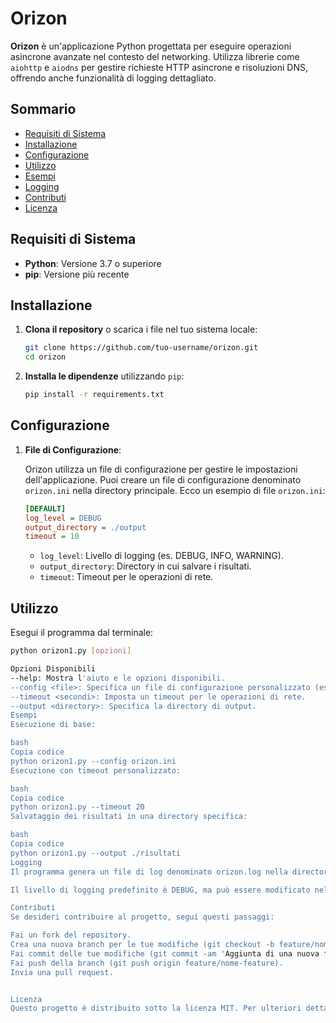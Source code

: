 # Orizon

**Orizon** è un'applicazione Python progettata per eseguire operazioni asincrone avanzate nel contesto del networking. Utilizza librerie come `aiohttp` e `aiodns` per gestire richieste HTTP asincrone e risoluzioni DNS, offrendo anche funzionalità di logging dettagliato.

## Sommario

- [Requisiti di Sistema](#requisiti-di-sistema)
- [Installazione](#installazione)
- [Configurazione](#configurazione)
- [Utilizzo](#utilizzo)
- [Esempi](#esempi)
- [Logging](#logging)
- [Contributi](#contributi)
- [Licenza](#licenza)

## Requisiti di Sistema

- **Python**: Versione 3.7 o superiore
- **pip**: Versione più recente

## Installazione

1. **Clona il repository** o scarica i file nel tuo sistema locale:

    ```bash
    git clone https://github.com/tuo-username/orizon.git
    cd orizon
    ```

2. **Installa le dipendenze** utilizzando `pip`:

    ```bash
    pip install -r requirements.txt
    ```

## Configurazione

1. **File di Configurazione**:

    Orizon utilizza un file di configurazione per gestire le impostazioni dell'applicazione. Puoi creare un file di configurazione denominato `orizon.ini` nella directory principale. Ecco un esempio di file `orizon.ini`:

    ```ini
    [DEFAULT]
    log_level = DEBUG
    output_directory = ./output
    timeout = 10
    ```

    - `log_level`: Livello di logging (es. DEBUG, INFO, WARNING).
    - `output_directory`: Directory in cui salvare i risultati.
    - `timeout`: Timeout per le operazioni di rete.

## Utilizzo

Esegui il programma dal terminale:

```bash
python orizon1.py [opzioni]

Opzioni Disponibili
--help: Mostra l'aiuto e le opzioni disponibili.
--config <file>: Specifica un file di configurazione personalizzato (es. --config orizon.ini).
--timeout <secondi>: Imposta un timeout per le operazioni di rete.
--output <directory>: Specifica la directory di output.
Esempi
Esecuzione di base:

bash
Copia codice
python orizon1.py --config orizon.ini
Esecuzione con timeout personalizzato:

bash
Copia codice
python orizon1.py --timeout 20
Salvataggio dei risultati in una directory specifica:

bash
Copia codice
python orizon1.py --output ./risultati
Logging
Il programma genera un file di log denominato orizon.log nella directory corrente. Questo file include informazioni dettagliate su ogni operazione effettuata, utile per il debugging e il monitoraggio delle prestazioni.

Il livello di logging predefinito è DEBUG, ma può essere modificato nel file di configurazione.

Contributi
Se desideri contribuire al progetto, segui questi passaggi:

Fai un fork del repository.
Crea una nuova branch per le tue modifiche (git checkout -b feature/nome-feature).
Fai commit delle tue modifiche (git commit -am 'Aggiunta di una nuova feature').
Fai push della branch (git push origin feature/nome-feature).
Invia una pull request.


Licenza
Questo progetto è distribuito sotto la licenza MIT. Per ulteriori dettagli, consulta il file LICENSE.
